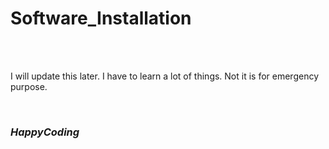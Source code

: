 # Software_Installation


<br>
<br>
<p>I will update this later. I have to learn a lot of things. Not it is for emergency purpose. </p>
<br>
<h3><i>HappyCoding</i><h3>
